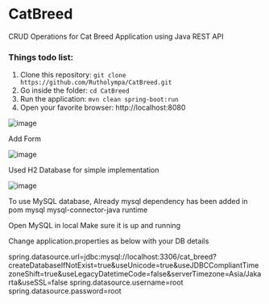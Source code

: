 # CatBreed
CRUD Operations for Cat Breed Application using Java REST API
### Things todo list:
1. Clone this repository: `git clone https://github.com/Rutholympa/CatBreed.git`
2. Go inside the folder: `cd CatBreed`
3. Run the application: `mvn clean spring-boot:run`
4. Open your favorite browser: http://localhost:8080

![image](https://user-images.githubusercontent.com/81294086/169013482-bf7704d1-b5b3-40a5-8f43-cd6da2a30cfa.png)


Add Form

![image](https://user-images.githubusercontent.com/81294086/169013574-0834a968-7037-423b-8934-adf6661361c6.png)


Used H2 Database for simple implementation

![image](https://user-images.githubusercontent.com/81294086/169013712-20061402-2667-442a-a167-208bb940b57d.png)


To use MySQL database,
Already mysql dependency has been added in pom
<dependency>
    <groupId>mysql</groupId>
    <artifactId>mysql-connector-java</artifactId>
    <scope>runtime</scope>
</dependency>

Open MySQL in local 
Make sure it is up and running

Change application.properties as below with your DB details

spring.datasource.url=jdbc:mysql://localhost:3306/cat_breed?createDatabaseIfNotExist=true&useUnicode=true&useJDBCCompliantTimezoneShift=true&useLegacyDatetimeCode=false&serverTimezone=Asia/Jakarta&useSSL=false
spring.datasource.username=root
spring.datasource.password=root
